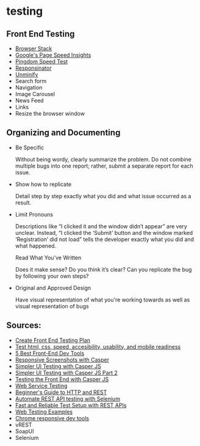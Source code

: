 # testing

<h2>Front End Testing</h2>
<ul>
  <li><a href="https://www.browserstack.com/">Browser Stack</a></li>
  <li><a href="https://developers.google.com/speed/pagespeed/insights/">Google's Page Speed Insights</a></li>
  <li><a href="http://tools.pingdom.com/fpt/">Pingdom Speed Test</a></li>
  <li><a href="http://www.responsinator.com/">Responsinator</a></li>
  <li><a href="http://unminify.com/">Unminify</a></li>
  <li>Search form</li>
  <li>Navigation</li>
  <li>Image Carousel </li>
  <li>News Feed</li>
  <li>Links</li>
  <li>Resize the browser window</li>
</ul>

<h2>Organizing and Documenting</h2>
<ul>
  <li>Be Specific</li><p>Without being wordy, clearly summarize the problem. Do not combine multiple bugs into one report; rather, submit a separate report for each issue.</p>
  <li>Show how to replicate</li><p>Detail step by step exactly what you did and what issue occurred as a result.</p>
  <li>Limit Pronouns</li><p>Descriptions like “I clicked it and the window didn’t appear” are very unclear. Instead, “I clicked the ‘Submit’ button and the window marked ‘Registration’ did not load” tells the developer exactly what you did and what happened.</p
  <li>Read What You've Written</li><p>Does it make sense? Do you think it’s clear? Can you replicate the bug by following your own steps?</p>
  <li>Original and Approved Design</li><p>Have visual representation of what you're working towards as well as visual representation of bugs</p>
</ul>

<h2>Sources:</h2>
<ul>
  <li><a href="https://www.smashingmagazine.com/2014/11/how-to-create-your-own-front-end-website-testing-plan/#how-to-describe-bugs-and-issues">Create Front End Testing Plan</a></li>
  <li><a href="http://www.computerhope.com/issues/ch001274.htm">Test html, css, speed, accesibility, usability, and mobile readiness</li>
  <li><a href="https://mention.com/blog/the-5-best-front-end-developer-tools/">5 Best Front-End Dev Tools</a></li>
  <li><a href="http://code.tutsplus.com/tutorials/responsive-screenshots-with-casper--net-33142">Responsive Screenshots with Casper</a></li>
  <li><a href="https://blog.newrelic.com/2013/06/04/simpler-ui-testing-with-casperjs-2/">Simpler UI Testing with Casper JS</a></li>
  <li><a href="https://blog.newrelic.com/2013/07/29/simpler-ui/">Simpler UI Testing with Casper JS Part 2</li>
  <li><a href="https://www.lullabot.com/articles/testing-the-front-end-with-casperjs">Testing the Front End with Casper JS</a></li>
  <li><a href="http://www.guru99.com/webservice-testing-beginner-guide.html">Web Service Testing</a></li>
  <li><a href="http://code.tutsplus.com/tutorials/a-beginners-guide-to-http-and-rest--net-16340">Beginner's Guide to HTTP and REST</a></li>
  <li><a href="https://www.espressologic.com/automate_rest_api_testing_with_selenium/">Automate REST API testing with Selenium</a></li>
  <li><a href="http://elementalselenium.com/tips/24-rest-apis">Fast and Reliable Test Setup with REST APIs</a></li>
  <li><a href="https://github.com/pataniqa/web-testing-examples">Web Testing Examples</a></li>
  <li><a href="http://www.joostrap.com/support/tutorials-videos/204-testing-your-responsive-web-design-with-chrome-developer-mobile-emulator-tool">Chrome responsive dev tools</a></li>
  <li>vREST</li>
  <li>SoapUI</li>
  <li>Selenium</li>
</ul>
